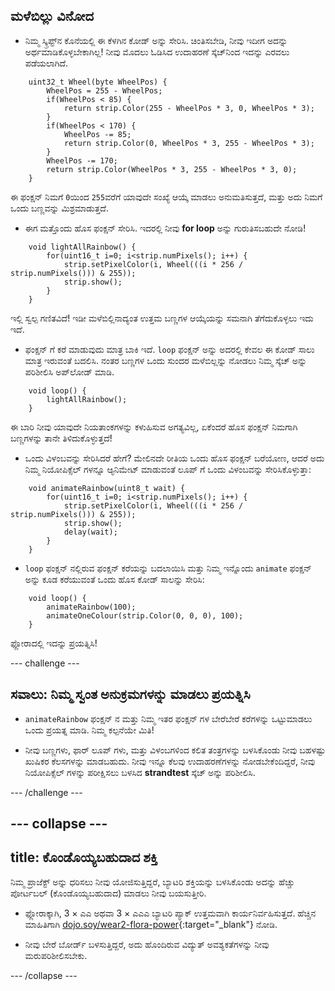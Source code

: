 ## ಮಳೆಬಿಲ್ಲು ವಿನೋದ

+ ನಿಮ್ಮ ಸ್ಕ್ರಿಪ್ಟ್‌ನ ಕೊನೆಯಲ್ಲಿ ಈ ಕೆಳಗಿನ ಕೋಡ್ ಅನ್ನು ಸೇರಿಸಿ. ಚಿಂತಿಸಬೇಡಿ, ನೀವು ಇದೀಗ ಅದನ್ನು ಅರ್ಥಮಾಡಿಕೊಳ್ಳಬೇಕಾಗಿಲ್ಲ! ನೀವು ಮೊದಲು ಓಡಿಸಿದ ಉದಾಹರಣೆ ಸ್ಕೆಚ್‌ನಿಂದ ಇದನ್ನು ಎರವಲು ಪಡೆಯಲಾಗಿದೆ.


```
    uint32_t Wheel(byte WheelPos) {
        WheelPos = 255 - WheelPos;
        if(WheelPos < 85) {
            return strip.Color(255 - WheelPos * 3, 0, WheelPos * 3);
        }
        if(WheelPos < 170) {
            WheelPos -= 85;
            return strip.Color(0, WheelPos * 3, 255 - WheelPos * 3);
        }
        WheelPos -= 170;
        return strip.Color(WheelPos * 3, 255 - WheelPos * 3, 0);
    }
```

ಈ ಫಂಕ್ಷನ್ ನಿಮಗೆ `0`ಯಿಂದ `255`ವರೆಗೆ ಯಾವುದೇ ಸಂಖ್ಯೆ ಆಯ್ಕೆ ಮಾಡಲು ಅನುಮತಿಸುತ್ತದೆ, ಮತ್ತು ಅದು ನಿಮಗೆ ಒಂದು ಬಣ್ಣವನ್ನು ಮಿಶ್ರಮಾಡುತ್ತದೆ.

+ ಈಗ ಮತ್ತೊಂದು ಹೊಸ ಫಂಕ್ಷನ್ ಸೇರಿಸಿ. ಇದರಲ್ಲಿ ನೀವು **for loop** ಅನ್ನು ಗುರುತಿಸಬಹುದೇ ನೋಡಿ!

```
    void lightAllRainbow() {
        for(uint16_t i=0; i<strip.numPixels(); i++) {
            strip.setPixelColor(i, Wheel(((i * 256 / strip.numPixels())) & 255));
            strip.show();
        }
    }
```

ಇಲ್ಲಿ ಸ್ವಲ್ಪ ಗಣಿತವಿದೆ! ಇಡೀ ಮಳೆಬಿಲ್ಲಿನಾದ್ಯಂತ ಉತ್ತಮ ಬಣ್ಣಗಳ ಆಯ್ಕೆಯನ್ನು ಸಮನಾಗಿ ತೆಗೆದುಕೊಳ್ಳಲು ಇದು ಇದೆ.

+ ಫಂಕ್ಷನ್ ಗೆ ಕರೆ ಮಾಡುವುದು ಮಾತ್ರ ಬಾಕಿ ಇದೆ. `loop` ಫಂಕ್ಷನ್ ಅನ್ನು ಅದರಲ್ಲಿ ಕೇವಲ ಈ ಕೋಡ್ ಸಾಲು ಮಾತ್ರ ಇರುವಂತೆ ಬದಲಿಸಿ. ನಂತರ ಬಣ್ಣಗಳ ಒಂದು ಸುಂದರ ಮಳೆಬಿಲ್ಲನ್ನು ನೋಡಲು ನಿಮ್ಮ ಸ್ಕೆಚ್ ಅನ್ನು ಪರಿಶೀಲಿಸಿ ಅಪ್‌ಲೋಡ್ ಮಾಡಿ.

```
    void loop() {
        lightAllRainbow();
    }
```

ಈ ಬಾರಿ ನೀವು ಯಾವುದೇ ನಿಯತಾಂಕಗಳನ್ನು ಕಳುಹಿಸುವ ಅಗತ್ಯವಿಲ್ಲ, ಏಕೆಂದರೆ ಹೊಸ ಫಂಕ್ಷನ್ ನಿಮಗಾಗಿ ಬಣ್ಣಗಳನ್ನು ತಾನೇ ತಿಳಿದುಕೊಳ್ಳುತ್ತದೆ!

+ ಒಂದು ವಿಳಂಬವನ್ನು ಸೇರಿಸಿದರೆ ಹೇಗೆ? ಮೇಲಿನದೇ ರೀತಿಯ ಒಂದು ಹೊಸ ಫಂಕ್ಷನ್ ಬರೆಯೋಣ, ಆದರೆ ಅದು ನಿಮ್ಮ ನಿಯೋಪಿಕ್ಸೆಲ್ ಗಳನ್ನೂ ಆ್ಯನಿಮೇಟ್ ಮಾಡುವಂತೆ ಲೂಪ್ ಗೆ ಒಂದು ವಿಳಂಬವನ್ನು ಸೇರಿಸಿಕೊಳ್ಳುತ್ತಾ:

```
    void animateRainbow(uint8_t wait) {
        for(uint16_t i=0; i<strip.numPixels(); i++) {
            strip.setPixelColor(i, Wheel(((i * 256 / strip.numPixels())) & 255));
            strip.show();
            delay(wait);
        }
    }
```

+ `loop` ಫಂಕ್ಷನ್ ನಲ್ಲಿರುವ ಫಂಕ್ಷನ್ ಕರೆಯನ್ನು ಬದಲಾಯಿಸಿ ಮತ್ತು ನಿಮ್ಮ ಇನ್ನೊಂದು `animate` ಫಂಕ್ಷನ್ ಅನ್ನು ಕೂಡ ಕರೆಯುವಂತೆ ಒಂದು ಹೊಸ ಕೋಡ್ ಸಾಲನ್ನು ಸೇರಿಸಿ:

```
    void loop() {
        animateRainbow(100);
        animateOneColour(strip.Color(0, 0, 0), 100);
    }
```

ಫ್ಲೋರಾದಲ್ಲಿ ಇದನ್ನು ಪ್ರಯತ್ನಿಸಿ!

--- challenge ---

## ಸವಾಲು: ನಿಮ್ಮ ಸ್ವಂತ ಅನುಕ್ರಮಗಳನ್ನು ಮಾಡಲು ಪ್ರಯತ್ನಿಸಿ

+ `animateRainbow` ಫಂಕ್ಷನ್ ನ ಮತ್ತು ನಿಮ್ಮ ಇತರ ಫಂಕ್ಷನ್ ಗಳ ಬೇರೆಬೇರೆ ಕರೆಗಳನ್ನು ಒಟ್ಟುಮಾಡಲು ಒಂದು ಪ್ರಯತ್ನ ಮಾಡಿ. ನಿಮ್ಮ ಕಲ್ಪನೆಯೇ ಮಿತಿ!

+ ನೀವು ಬಣ್ಣಗಳು, ಫಾರ್ ಲೂಪ್ ಗಳು, ಮತ್ತು ವಿಳಂಬಗಳಿಂದ ಕಲಿತ ತಂತ್ರಗಳನ್ನು ಬಳಸಿಕೊಂಡು ನೀವು ಬಹಳಷ್ಟು ಖುಷಿಕರ ಕೆಲಸಗಳನ್ನು ಮಾಡಬಹುದು. ನೀವು ಇನ್ನೂ ಕೆಲವು ಉದಾಹರಣೆಗಳನ್ನು ನೋಡಬೇಕೆಂದಿದ್ದರೆ, ನೀವು ನಿಯೋಪಿಕ್ಸೆಲ್ ಗಳನ್ನು ಪರೀಕ್ಷಿಸಲು ಬಳಸಿದ **strandtest** ಸ್ಕೆಚ್ ಅನ್ನು ಪರಿಶೀಲಿಸಿ.

--- /challenge ---

--- collapse ---
---
title: ಕೊಂಡೊಯ್ಯಬಹುದಾದ ಶಕ್ತಿ
---

ನಿಮ್ಮ ಪ್ರಾಜೆಕ್ಟ್ ಅನ್ನು ಧರಿಸಲು ನೀವು ಯೋಜಿಸುತ್ತಿದ್ದರೆ, ಬ್ಯಾಟರಿ ಶಕ್ತಿಯನ್ನು ಬಳಸಿಕೊಂಡು ಅದನ್ನು ಹೆಚ್ಚು ಪೋರ್ಟಬಲ್ (ಕೊಂಡೊಯ್ಯಬಹುದಾದ) ಮಾಡಲು ನೀವು ಬಯಸುತ್ತೀರಿ.

+ ಫ್ಲೋರಾಕ್ಕಾಗಿ, 3 × ಎಎ ಅಥವಾ 3 × ಎಎಎ ಬ್ಯಾಟರಿ ಪ್ಯಾಕ್ ಉತ್ತಮವಾಗಿ ಕಾರ್ಯನಿರ್ವಹಿಸುತ್ತದೆ. ಹೆಚ್ಚಿನ ಮಾಹಿತಿಗಾಗಿ [dojo.soy/wear2-flora-power](http://dojo.soy/wear2-flora-power){:target="_blank"} ನೋಡಿ.

+ ನೀವು ಬೇರೆ ಬೋರ್ಡ್ ಬಳಸುತ್ತಿದ್ದರೆ, ಅದು ಹೊಂದಿರುವ ವಿದ್ಯುತ್ ಅವಶ್ಯಕತೆಗಳನ್ನು ನೀವು ಮರುಪರಿಶೀಲಿಸಬೇಕು.

--- /collapse ---
